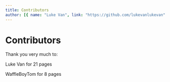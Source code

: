 ```yaml
---
title: Contributors
author: [{ name: "Luke Van", link: "https://github.com/lukevanlukevan" }]
---
```


# Contributors

Thank you very much to: 

Luke Van for 21 pages

WaffleBoyTom for 8 pages


